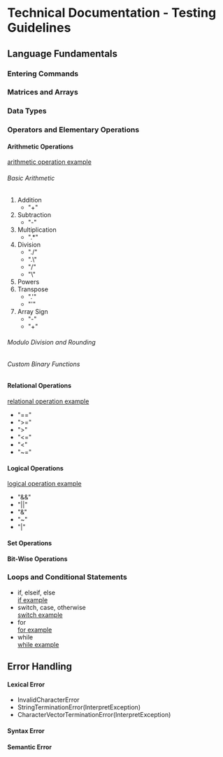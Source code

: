 # Technical Documentation - Testing Guidelines

## Language Fundamentals
### Entering Commands
### Matrices and Arrays
### Data Types
### Operators and Elementary Operations
#### Arithmetic Operations
[arithmetic operation example](test_interpreter/test_cases/language_fundamentals/iv_operators_and_elementary_operations/test_1_arithmetic_operations.m)
###### Basic Arithmetic
1. Addition
   - "+"
2. Subtraction
   - "-"
3. Multiplication
   - ".*"
4. Division
   - "./"
   - ".\\"
   - "/"
   - "\\"
5. Powers
6. Transpose
   - ".'"
   - "'" 
7. Array Sign
   - "-"
   - "+" 
###### Modulo Division and Rounding
###### Custom Binary Functions
#### Relational Operations
[relational operation example](test_interpreter/test_cases/language_fundamentals/iv_operators_and_elementary_operations/test_2_relational_operations.m)
- "=="
- ">="
- ">"
- "<="
- "<"
- "~="
#### Logical Operations
[logical operation example](test_interpreter/test_cases/language_fundamentals/iv_operators_and_elementary_operations/test_3_logical_operations.m)
- "&&"
- "||"
- "&"
- "~"
- "|"
#### Set Operations
#### Bit-Wise Operations
### Loops and Conditional Statements
- if, elseif, else  
  [if example](test_interpreter/test_cases/language_fundamentals/v_loops_and_conditional_statements/test_if_else.m)
- switch, case, otherwise  
  [switch example](test_interpreter/test_cases/language_fundamentals/v_loops_and_conditional_statements/test_switch_case.m)
- for  
  [for example](test_interpreter/test_cases/language_fundamentals/v_loops_and_conditional_statements/test_for.m)
- while  
  [while example](test_interpreter/test_cases/language_fundamentals/v_loops_and_conditional_statements/test_while.m)

## Error Handling
#### Lexical Error
- InvalidCharacterError
- StringTerminationError(InterpretException)
- CharacterVectorTerminationError(InterpretException)
#### Syntax Error
#### Semantic Error